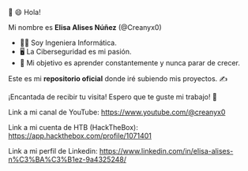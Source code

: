 :wave: :smile: Hola!  


Mi nombre es __Elisa Alises Núñez__ (@Creanyx0)

- :woman_student: Soy Ingeniera Informática.
- :desktop_computer: La Ciberseguridad es mi pasión.
- :triangular_flag_on_post: Mi objetivo es aprender constantemente y nunca parar de crecer.



Este es mi __repositorio oficial__ donde iré subiendo mis proyectos. :writing_hand:

¡Encantada de recibir tu visita! Espero que te guste mi trabajo! :page_with_curl:

Link a mi canal de YouTube: https://www.youtube.com/@creanyx0

Link a mi cuenta de HTB (HackTheBox): https://app.hackthebox.com/profile/1071401

Link a mi perfil de Linkedin: https://www.linkedin.com/in/elisa-alises-n%C3%BA%C3%B1ez-9a4325248/





